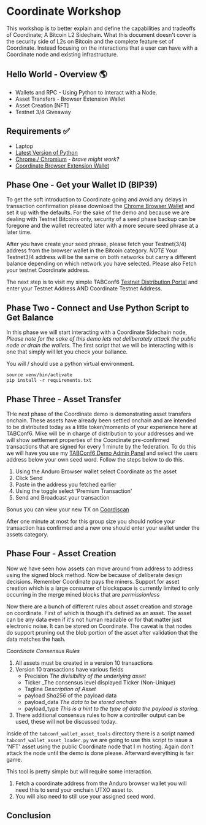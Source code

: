 # Coordinate Workshop
This workshop is to better explain and define the capabilities and tradeoffs of Coordinate; A Bitcoin L2 Sidechain. What this document doesn't cover is the security side of L2s on Bitcoin and the complete feature set of Coordinate. Instead focusing on the interactions that a user can have with a Coordinate node and existing infrastructure. 

## Hello World - Overview 🌎
 - Wallets and RPC - Using Python to Interact with a Node.
 - Asset Transfers - Browser Extension Wallet
 - Asset Creation [NFT]
 - Testnet 3/4 Giveaway

## Requirements ✅
 - Laptop
 - [Latest Version of Python](https://www.python.org/)
 - [Chrome / Chromium](https://www.google.com/chrome/) - _brave might work?_
 - [Coordinate Browser Extension Wallet](https://chromewebstore.google.com/detail/anduro/khebhoaoppjeidmdkpdglmlhghnooijn)

## Phase One - Get your Wallet ID (BIP39)
To get the soft introduction to Coordinate going and avoid any delays in transaction confirmation please download the [Chrome Browser Wallet](https://chromewebstore.google.com/detail/anduro/khebhoaoppjeidmdkpdglmlhghnooijn) and set it up with the defaults. For the sake of the demo and because we are dealing with Testnet Bitcoins only, security of a seed phase backup can be foregone and the wallet recreated later with a more secure seed phrase at a later time. 

After you have create your seed phrase, please fetch your Testnet(3/4) address from the browser wallet in the Bitcoin category. *NOTE* Your Testnet3/4 address will be the same on both networks but carry a different balance depending on which network you have selected. Please also Fetch your testnet Coordinate address.

The next step is to visit my simple TABConf6 [Testnet Distribution Portal](https://tabconf.testnet4.io) and enter your Testnet Address AND Coordinate Testnet Address.

## Phase Two - Connect and Use Python Script to Get Balance
In this phase we will start interacting with a Coordinate Sidechain node, *Please note for the sake of this demo lets not deliberately attack the public node or drain the wallets.* The first script that we will be interacting with is one that simply will let you check your ballance.

You will / should use a python virtual environment.
```
source venv/bin/activate
pip install -r requirements.txt
```
## Phase Three - Asset Transfer
THe next phase of the Coordinate demo is demonstrating asset transfers onchain. These assets have already been settled onchain and are intended to be distributed today as a little token/momento of your experience here at TABConf6. Mike will be in charge of distribution to your addresses and we will show settlement properties of the Coordinate pre-confirmed transactions that are signed for every 1 minute by the federation. To do this we will have you use my [TABConf6 Demo Admin Panel](tabconf.testnet4.io) and select the users address below your own seed word. Follow the steps below to do this. 

 1. Using the Anduro Browser wallet select Coordinate as the asset
 2. Click Send
 3. Paste in the address you fetched earlier
 4. Using the toggle select 'Premium Transaction'
 5. Send and Broadcast your transaction 

Bonus you can view your new TX on [Coordiscan](https://coordiscan.io)

After one minute at most for this group size you should notice your transaction has confirmed and a new one should enter your wallet under the assets category.

## Phase Four - Asset Creation

Now we have seen how assets can move around from address to address using the signed block method. Now be because of deliberate design decisions. Remember Coordinate pays the miners. Support for asset creation which is a large consumer of blockspace is currently limited to only occurring in the merge mined blocks that are _permissionless_

Now there are a bunch of different rules about asset creation and storage on coordinate. First of which is though it's defined as an asset. The asset can be any data even if it's not human readable or for that matter just electronic noise. It can be stored on Coordinate. The caveat is that nodes do support pruning out the blob portion of the asset after validation that the data matches the hash.

*Coordinate Consensus Rules*
1. All assets must be created in a version 10 transactions
2. Version 10 transactions have various fields
    - Precision _The divisibility of the underlying asset_
    - Ticker _The consensus level displayed Ticker (Non-Unique)
    - Tagline _Description of Asset_
    - payload _Sha256_ of the payload data
    - payload_data _The data to be stored onchain_
    - payload_type _This is a hint to the type of data the payload is storing._
3. There additional consensus rules to how a controller output can be used, these will not be discussed today.

Inside of the ```tabconf_wallet_asset_tools``` directory there is a script named ```tabconf_wallet_asset_loader.py``` we are going to use this
script to issue a 'NFT' asset using the public Coordinate node that I m hosting. Again don't attack the node until the demo is done please.
Afterward everything is fair game. 

This tool is pretty simple but will require some interaction.
 1. Fetch a coordinate address from the Anduro browser wallet you will need this to send your onchain UTXO asset to.
 2. You will also need to still use your assigned seed word.



## Conclusion
